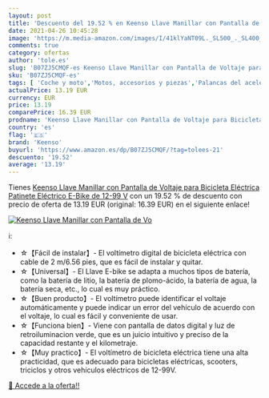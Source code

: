 ```yaml
---
layout: post
title: 'Descuento del 19.52 % en Keenso Llave Manillar con Pantalla de Vo'
date: 2021-04-26 10:45:28
image: 'https://m.media-amazon.com/images/I/41klYaNT09L._SL500_._SL400_.jpg'
comments: true
category: ofertas
author: 'tole.es'
slug: 'B07ZJ5CMQF-es Keenso Llave Manillar con Pantalla de Voltaje para...'
sku: 'B07ZJ5CMQF-es'
tags: [ 'Coche y moto','Motos, accesorios y piezas','Palancas del acelerador para moto','Palancas para moto','bicicleta','keenso', ]
actualPrice: 13.19 EUR
currency: EUR
price: 13.19
comparePrice: 16.39 EUR
prodname: 'Keenso Llave Manillar con Pantalla de Voltaje para Bicicleta Eléctrica  Patinete Eléctrico  E-Bike de 12-99 V'
country: 'es'
flag: '🇪🇸'
brand: 'Keenso'
buyurl: 'https://www.amazon.es/dp/B07ZJ5CMQF/?tag=tolees-21'
descuento: '19.52'
average: '13.19'
---
```


Tienes [Keenso Llave Manillar con Pantalla de Voltaje para Bicicleta Eléctrica  Patinete Eléctrico  E-Bike de 12-99 V](https://www.amazon.es/dp/B07ZJ5CMQF/?tag=tolees-21) con un 19.52 % de descuento con precio de oferta de 13.19 EUR (original: 16.39 EUR) en el siguiente enlace!

[![Keenso Llave Manillar con Pantalla de Vo](https://m.media-amazon.com/images/I/41klYaNT09L._SL500_._SL400_.jpg)](https://www.amazon.es/dp/B07ZJ5CMQF/?tag=tolees-21)

ℹ️:

- ☆【Fácil de instalar】- El voltímetro digital de bicicleta eléctrica con cable de 2 m/6.56 pies, que es fácil de instalar y quitar.
- ☆【Universal】- El Llave E-bike se adapta a muchos tipos de batería, como la batería de litio, la batería de plomo-ácido, la batería de agua, la batería seca, etc., lo cual es muy práctico.
- ☆【Buen producto】- El voltímetro puede identificar el voltaje automáticamente y puede indicar un error del vehículo de acuerdo con el voltaje, lo cual es fácil y conveniente de usar.
- ​☆【Funciona bien】- Viene con pantalla de datos digital y luz de retroiluminacion verde, que es un juicio intuitivo y preciso de la capacidad restante y el kilometraje.
- ☆【Muy practico】- El voltímetro de bicicleta eléctrica tiene una alta practicidad, que es adecuado para bicicletas eléctricas, scooters, triciclos y otros vehículos eléctricos de 12-99V.

[🛒 Accede a la oferta!!](https://www.amazon.es/dp/B07ZJ5CMQF/?tag=tolees-21)
